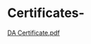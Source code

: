 # Certificates-
[DA Certificate.pdf](https://github.com/Vivek-Chougule/Certificates-/files/14547010/DA.Certificate.pdf)
